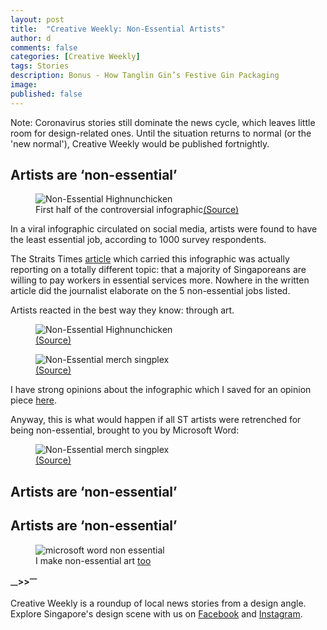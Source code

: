 ```yaml
---
layout: post
title:  "Creative Weekly: Non-Essential Artists"
author: d
comments: false
categories: [Creative Weekly]
tags: Stories
description: Bonus - How Tanglin Gin’s Festive Gin Packaging 
image:
published: false
---
```


Note: Coronavirus stories still dominate the news cycle, which leaves little room for design-related ones. Until the situation returns to normal (or the 'new normal'), Creative Weekly would be published fortnightly.

<h2>Artists are ‘non-essential’</h2>

<figure>
<img src="" alt="Non-Essential Highnunchicken" />
<figcaption>First half of the controversial infographic<a href="https://www.facebook.com/highnunchicken/photos/a.313936132651392/503876566990680">(Source)</a></figcaption>
</figure>

In a viral infographic circulated on social media, artists were found to have the least essential job, according to 1000 survey respondents.

The Straits Times <a href="https://www.straitstimes.com/singapore/manpower/8-in-10-singaporeans-willing-to-pay-more-for-essential-services">article</a> which carried this infographic was actually reporting on a totally different topic: that a majority of Singaporeans are willing to pay workers in essential services more. Nowhere in the written article did the journalist elaborate on the 5 non-essential jobs listed. 

Artists reacted in the best way they know: through art.

<figure>
<img src="" alt="Non-Essential Highnunchicken" />
<figcaption><a href="https://www.facebook.com/highnunchicken/photos/a.313936132651392/503876566990680">(Source)</a></figcaption>
</figure>

<figure>
<img src="" alt="Non-Essential merch singplex" />
<figcaption><a href="https://www.facebook.com/singaplex/photos/a.2130237737268338/2448301312128644">(Source)</a></figcaption>
</figure>

I have strong opinions about the infographic which I saved for an opinion piece <a href="https://dis-sg.github.io/artists-non-essential/">here</a>. 

Anyway, this is what would happen if all ST artists were retrenched for being non-essential, brought to you by Microsoft Word: 

<figure>
<img src="" alt="Non-Essential merch singplex" />
<figcaption><a href="https://www.instagram.com/flyrlce">(Source)</a></figcaption>
</figure>

<h2>Artists are ‘non-essential’</h2>



<h2>Artists are ‘non-essential’</h2>


<figure>
<img src="" alt="microsoft word non essential" />
<figcaption>I make non-essential art <a href="https://www.facebook.com/singaplex/photos/a.2130237737268338/2448301312128644">too</a></figcaption>
</figure>

<strong><sub>—</sub>><sub></sub>><sup>—</sup></strong>

Creative Weekly is a roundup of local news stories from a design angle. Explore Singapore's design scene with us on <a href="https://www.facebook.com/designinsingapore/">Facebook</a> and <a href="https://www.instagram.com/designinsingapore/">Instagram</a>. 
